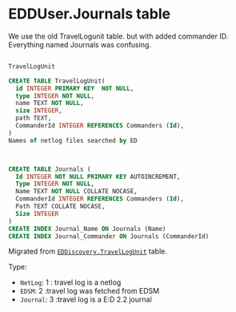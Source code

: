 # EDDUser.Journals table

We use the old TravelLogunit table. but with added commander ID.   Everything named Journals was confusing. 

```sql

TravelLogUnit

CREATE TABLE TravelLogUnit(
  id INTEGER PRIMARY KEY  NOT NULL,
  type INTEGER NOT NULL,
  name TEXT NOT NULL,
  size INTEGER,
  path TEXT,
  CommanderId INTEGER REFERENCES Commanders (Id),
)
Names of netlog files searched by ED



CREATE TABLE Journals (
  Id INTEGER NOT NULL PRIMARY KEY AUTOINCREMENT,
  Type INTEGER NOT NULL,
  Name TEXT NOT NULL COLLATE NOCASE,
  CommanderId INTEGER REFERENCES Commanders (Id),
  Path TEXT COLLATE NOCASE,
  Size INTEGER
)
CREATE INDEX Journal_Name ON Journals (Name)
CREATE INDEX Journal_Commander ON Journals (CommanderId)
```

Migrated from [`EDDiscovery.TravelLogUnit`](https://github.com/EDDiscovery/EDDiscovery/wiki/Databases-in-EDD#travellogunit) table.

Type:
* `NetLog`: 1 : travel log is a netlog
* `EDSM`: 2 :travel log was fetched from EDSM
* `Journal`: 3 :travel log is a E:D 2.2 journal
